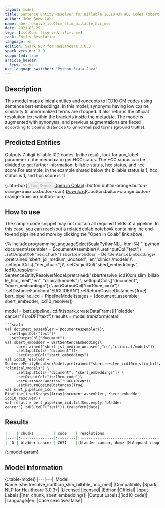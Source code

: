 ```yaml
---
layout: model
title: Sentence Entity Resolver for Billable ICD10-CM HCC Codes (sbertresolve_icd10cm_slim_billable_hcc_med)
author: John Snow Labs
name: sbertresolve_icd10cm_slim_billable_hcc_med
date: 2021-05-25
tags: [icd10cm, licensed, slim, en]
task: Entity Resolution
language: en
edition: Spark NLP for Healthcare 3.0.3
spark_version: 3.0
supported: true
article_header:
  type: cover
use_language_switcher: "Python-Scala-Java"
---
```


## Description

This model maps clinical entities and concepts to ICD10 CM codes using sentence bert embeddings. In this model, synonyms having low cosine similarity to unnormalized terms are dropped. It also returns the official resolution text within the brackets inside the metadata. The model is augmented with synonyms, and previous augmentations are flexed according to cosine distances to unnormalized terms (ground truths).

## Predicted Entities

Outputs 7-digit billable ICD codes. In the result, look for aux_label parameter in the metadata to get HCC status. The HCC status can be divided to get further information: billable status, hcc status, and hcc score.For example, in the example shared below the billable status is 1, hcc status is 1, and hcc score is 11.

{:.btn-box}
<button class="button button-orange" disabled>Live Demo</button>
[Open in Colab](https://github.com/JohnSnowLabs/spark-nlp-workshop/blob/master/tutorials/Certification_Trainings/Healthcare/24.Improved_Entity_Resolvers_in_SparkNLP_with_sBert.ipynb){:.button.button-orange.button-orange-trans.co.button-icon}
[Download](https://s3.amazonaws.com/auxdata.johnsnowlabs.com/clinical/models/sbertresolve_icd10cm_slim_billable_hcc_med_en_3.0.3_2.4_1621977523869.zip){:.button.button-orange.button-orange-trans.arr.button-icon}

## How to use

The sample code snippet may not contain all required fields of a pipeline. In this case, you can reach out a related colab notebook containing the end-to-end pipeline and more by clicking the "Open in Colab" link above.




<div class="tabs-box" markdown="1">
{% include programmingLanguageSelectScalaPythonNLU.html %}
```python
documentAssembler = DocumentAssembler()\
      .setInputCol("text")\
      .setOutputCol("ner_chunk")
sbert_embedder = BertSentenceEmbeddings\
      .pretrained('sbert_jsl_medium_uncased', 'en','clinical/models')\
      .setInputCols(["ner_chunk"])\
      .setOutputCol("sbert_embeddings")
icd10_resolver = SentenceEntityResolverModel.pretrained("sbertresolve_icd10cm_slim_billable_hcc_med","en", "clinical/models") \
     .setInputCols(["document", "sbert_embeddings"]) \
     .setOutputCol("icd10cm_code")\
     .setDistanceFunction("EUCLIDEAN").setReturnCosineDistances(True)
bert_pipeline_icd = PipelineModel(stages = [document_assembler, sbert_embedder, icd10_resolver])

model = bert_pipeline_icd.fit(spark.createDataFrame([["bladder cancer"]]).toDF("text"))
results = model.transform(data)
```
```scala
val document_assembler = DocumentAssembler()\
  .setInputCol("text")\
  .setOutputCol("document")
val sbert_embedder = BertSentenceEmbeddings\
     .pretrained("sbert_jsl_medium_uncased","en","clinical/models")\
     .setInputCols(["document"])\
     .setOutputCol("sbert_embeddings")
val icd10_resolver = SentenceEntityResolverModel.pretrained("sbertresolve_icd10cm_slim_billable_hcc_med","en", "clinical/models") \
     .setInputCols(["document", "sbert_embeddings"]) \
     .setOutputCol("icd10cm_code")\
     .setDistanceFunction("EUCLIDEAN")\
     .setReturnCosineDistances(True)
val bert_pipeline_icd = new Pipeline().setStages(Array(document_assembler, sbert_embedder, icd10_resolver))
val result = bert_pipeline_icd.fit(Seq.empty["bladder cancer"].toDS.toDF("text")).transform(data)
```
</div>

## Results

```bash
|    | chunks         | code    | resolutions                                                                                                                                                                                                                                                                                                                                                                                                                                                                                                                                                                                                                                                 | all_codes                                                                             | billable_hcc_status_score   | all_distances                                                                                                    |
|---:|:---------------|:--------|:-----------------------------------------------------------------------------------------------------------------------------------------------------------------------------------------------------------------------------------------------------------------------------------------------------------------------------------------------------------------------------------------------------------------------------------------------------------------------------------------------------------------------------------------------------------------------------------------------------------------------------------------------------------:|--------------------------------------------------------------------------------------:|:----------------------------|:-----------------------------------------------------------------------------------------------------------------|
|  0 | bladder cancer | C671    |[bladder cancer, dome [Malignant neoplasm of dome of bladder], cancer of the urinary bladder [Malignant neoplasm of bladder, unspecified], prostate cancer [Malignant neoplasm of prostate], cancer of the urinary bladder, lateral wall [Malignant neoplasm of lateral wall of bladder], cancer of the urinary bladder, anterior wall [Malignant neoplasm of anterior wall of bladder], cancer of the urinary bladder, posterior wall [Malignant neoplasm of posterior wall of bladder], cancer of the urinary bladder, neck [Malignant neoplasm of bladder neck], cancer of the urinary bladder, ureteric orifice [Malignant neoplasm of ureteric orifice]]| [C671, C679, C61, C672, C673, C674, C675, C676, D090, Z126, D494, C670, Z8551, C7911] | ['1', '1', '11']            | [0.0894, 0.1051, 0.1184, 0.1180, 0.1200, 0.1204, 0.1255, 0.1375, 0.1357, 0.1452, 0.1469, 0.1513, 0.1500, 0.1575] |
```

{:.model-param}
## Model Information

{:.table-model}
|---|---|
|Model Name:|sbertresolve_icd10cm_slim_billable_hcc_med|
|Compatibility:|Spark NLP for Healthcare 3.0.3+|
|License:|Licensed|
|Edition:|Official|
|Input Labels:|[ner_chunk, sbert_embeddings]|
|Output Labels:|[icd10_code]|
|Language:|en|
|Case sensitive:|false|